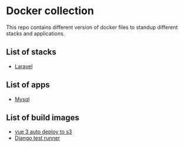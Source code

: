 # Docker collection
This repo contains different version of docker files to standup different stacks and applications.

## List of stacks
- [Laravel](https://github.com/venkatasaikatepalli/docker/blob/master/stacks/laravel/)

## List of apps
- [Mysql](https://github.com/venkatasaikatepalli/docker/blob/master/apps/mysql/)

## List of build images
- [vue 3 auto deploy to s3](https://github.com/venkatasaikatepalli/docker/blob/master/build-scripts/vue3-auto-deploy/)
- [Django test runner](https://github.com/venkatasaikatepalli/docker/blob/master/build-scripts/django=tests-runner/)